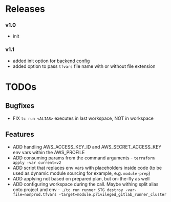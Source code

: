 # Releases

### v1.0
- init

### v1.1
- added init option for [backend config](https://developer.hashicorp.com/terraform/language/settings/backends/configuration#partial-configuration)
- added option to pass `tfvars` file name with or without file extension


# TODOs

## Bugfixes
- FIX `tc run <ALIAS>` executes in last workspace, NOT in <ALIAS> workspace

## Features
- ADD handling AWS_ACCESS_KEY_ID and AWS_SECRET_ACCESS_KEY env vars within the AWS_PROFILE
- ADD consuming params from the command arguments - `terraform apply -var current=v2`
- ADD script that replaces env vars with placeholders inside code (to be used as dynamic module sourcing for example, e.g. `module-prep`)
- ADD applying not based on prepared plan, but on-the-fly as well
- ADD configuring workspace during the call. Maybe withing split alias onto project and env - `./tc run runner_STG destroy -var-file=nonprod.tfvars -target=module.privileged_gitlab_runner_cluster`
